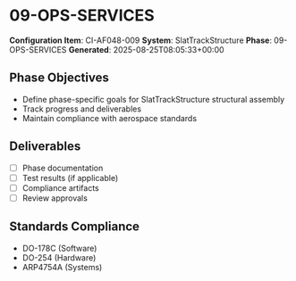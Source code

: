 # 09-OPS-SERVICES

**Configuration Item**: CI-AF048-009
**System**: SlatTrackStructure
**Phase**: 09-OPS-SERVICES
**Generated**: 2025-08-25T08:05:33+00:00

## Phase Objectives
- Define phase-specific goals for SlatTrackStructure structural assembly
- Track progress and deliverables
- Maintain compliance with aerospace standards

## Deliverables
- [ ] Phase documentation
- [ ] Test results (if applicable)
- [ ] Compliance artifacts
- [ ] Review approvals

## Standards Compliance
- DO-178C (Software)
- DO-254 (Hardware)
- ARP4754A (Systems)

